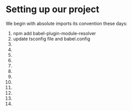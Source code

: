 # Setting up our project
We begin with absolute imports its convention these days:
1. npm add babel-plugin-module-resolver
2. update tsconfig file and babel.config
3. 
4.
5.
6.
7.
8.
9.
10.
11.
12.
13.
14.
